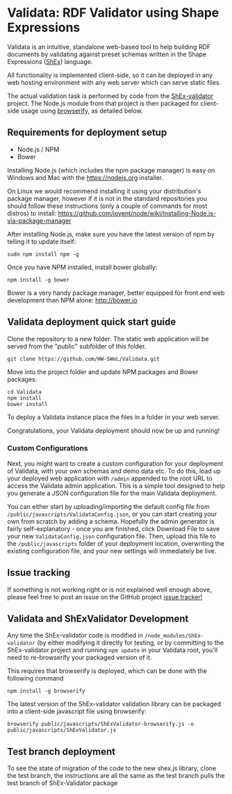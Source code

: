 # Validata: RDF Validator using Shape Expressions
Validata is an intuitive, standalone web-based tool to help building RDF documents by validating against preset schemas written in the Shape Expressions ([ShEx](http://shex.io/shex-primer/)) language.  

All functionality is implemented client-side, so it can be deployed in any web hosting environment with any web server which can serve static files.  

The actual validation task is performed by code from the [ShEx-validator](https://github.com/HW-SWeL/ShEx-validator) project. The Node.js module from that project is then packaged for client-side usage using [browserify](http://browserify.org/), as detailed below.  

## Requirements for deployment setup
* Node.js / NPM
* Bower

Installing Node.js (which includes the npm package manager) is easy on Windows and Mac with the https://nodejs.org installer.

On Linux we would recommend installing it using your distribution's package manager, however if it is not in the standard repositories you should follow these instructions (only a couple of commands for most distros) to install:
https://github.com/joyent/node/wiki/Installing-Node.js-via-package-manager 

After installing Node.js, make sure you have the latest version of npm by telling it to update itself: 
```
sudo npm install npm -g
``` 

Once you have NPM installed, install bower globally: 
```
npm install -g bower
```

Bower is a very handy package manager, better equipped for front end web development than NPM alone: http://bower.io 


## Validata deployment quick start guide 

Clone the repository to a new folder. The static web application will be served from the "public" subfolder of this folder. 
```
git clone https://github.com/HW-SWeL/Validata.git
```

Move into the project folder and update NPM packages and Bower packages: 
```
cd Validata
npm install
bower install
``` 

To deploy a Validata instance place the files in a folder in your web server.

Congratulations, your Validata deployment should now be up and running! 

### Custom Configurations
Next, you might want to create a custom configuration for your deployment of Validata, with your own schemas and demo data etc. 
To do this, load up your deployed web application with ```/admin``` appended to the root URL to access the Validata admin application. This is a simple tool designed to help you generate a JSON configuration file for the main Validata deployment.

You can either start by uploading/importing the default config file from ```/public/javascripts/ValidataConfig.json```, or you can start creating your own from scratch by adding a schema. 
Hopefully the admin generator is fairly self-explanatory - once you are finished, click Download File to save your new ```ValidataConfig.json``` configuration file.  Then, upload this file to the ```/public/javascripts``` folder of your deployment location, overwriting the existing configuration file, and your new settings will immediately be live. 

## Issue tracking 
If something is not working right or is not explained well enough above, please feel free to post an issue on the GitHub project [issue tracker!](https://github.com/HW-SWeL/Validata/issues) 

## Validata and ShExValidator Development

Any time the ShEx-validator code is modified in ```/node_modules/ShEx-validator``` (by either modifying it directly for testing, or by committing to the ShEx-validator project and running ```npm update``` in your Validata root, you'll need to re-browserify your packaged version of it.

This requires that browserify is deployed, which can be done with the following command
```
npm install -g browserify
```

The latest version of the ShEx-validator validation library can be packaged into a client-side javascript file using browserify: 
```
browserify public/javascripts/ShExValidator-browserify.js -o public/javascripts/ShExValidator.js
``` 

## Test branch deployment

To see the state of migration of the code to the new shex.js library, clone the test branch, the instructions are all the same as the test branch pulls the test branch of ShEx-Validator package

